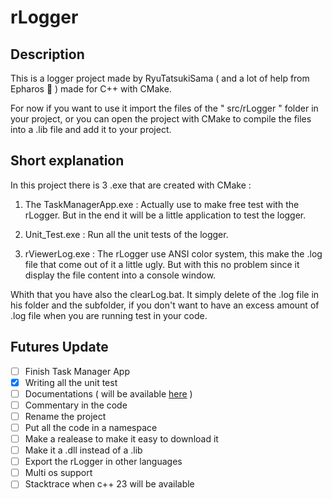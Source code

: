 # rLogger

## Description

This is a logger project made by RyuTatsukiSama ( and a lot of help from Epharos 🙏 ) made for C++ with CMake.

For now if you want to use it import the files of the " src/rLogger " folder in your project, or you can open the project with CMake to compile the files into a .lib file and add it to your project.

## Short explanation

In this project there is 3 .exe that are created with CMake :

1. The TaskManagerApp.exe : Actually use to make free test with the rLogger. But in the end it will be a little application to test the logger.

2. Unit_Test.exe : Run all the unit tests of the logger.

3. rViewerLog.exe : The rLogger use ANSI color system, this make the .log file that come out of it a little ugly. But with this no problem since it display the file content into a console window.

Whith that you have also the clearLog.bat. It simply delete of the .log file in his folder and the subfolder, if you don't want to have an excess amount of .log file when you are running test in your code.

## Futures Update

- [ ] Finish Task Manager App
- [x] Writing all the unit test
- [ ] Documentations ( will be available [here](https://github.com/RyuTatsukiSama/rLogger/blob/main/Documentation.md) )
- [ ] Commentary in the code
- [ ] Rename the project
- [ ] Put all the code in a namespace
- [ ] Make a realease to make it easy to download it
- [ ] Make it a .dll instead of a .lib
- [ ] Export the rLogger in other languages
- [ ] Multi os support
- [ ] Stacktrace when c++ 23 will be available
